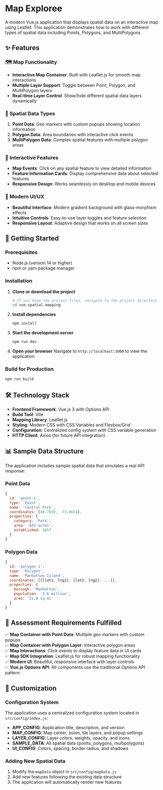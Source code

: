 # Map Exploree

A modern Vue.js application that displays spatial data on an interactive map using Leaflet. This application demonstrates how to work with different types of spatial data including Points, Polygons, and MultiPolygons.

## ✨ Features

### 🗺️ Map Functionality

- **Interactive Map Container**: Built with Leaflet.js for smooth map interactions
- **Multiple Layer Support**: Toggle between Point, Polygon, and MultiPolygon layers
- **Real-time Layer Control**: Show/hide different spatial data layers dynamically

### 📍 Spatial Data Types

1. **Point Data**: Geo markers with custom popups showing location information
2. **Polygon Data**: Area boundaries with interactive click events
3. **MultiPolygon Data**: Complex spatial features with multiple polygon areas

### 🎯 Interactive Features

- **Map Events**: Click on any spatial feature to view detailed information
- **Feature Information Cards**: Display comprehensive data about selected features
- **Responsive Design**: Works seamlessly on desktop and mobile devices

### 🎨 Modern UI/UX

- **Beautiful Interface**: Modern gradient background with glass-morphism effects
- **Intuitive Controls**: Easy-to-use layer toggles and feature selection
- **Responsive Layout**: Adaptive design that works on all screen sizes

## 🚀 Getting Started

### Prerequisites

- Node.js (version 14 or higher)
- npm or yarn package manager

### Installation

1. **Clone or download the project**

   ```bash
   # If you have the project files, navigate to the project directory
   cd vue-spatial-mapping
   ```

2. **Install dependencies**

   ```bash
   npm install
   ```

3. **Start the development server**

   ```bash
   npm run dev
   ```

4. **Open your browser**
   Navigate to `http://localhost:3000` to view the application

### Build for Production

```bash
npm run build
```

## 🛠️ Technology Stack

- **Frontend Framework**: Vue.js 3 with Options API
- **Build Tool**: Vite
- **Mapping Library**: Leaflet.js
- **Styling**: Modern CSS with CSS Variables and Flexbox/Grid
- **Configuration**: Centralized config system with CSS variable generation
- **HTTP Client**: Axios (for future API integration)

## 📊 Sample Data Structure

The application includes sample spatial data that simulates a real API response:

### Point Data

```javascript
{
  id: 'point-1',
  type: 'Point',
  name: 'Central Park',
  coordinates: [40.7829, -73.9654],
  properties: {
    category: 'Park',
    area: '843 acres',
    established: 1857
  }
}
```

### Polygon Data

```javascript
{
  id: 'polygon-1',
  type: 'Polygon',
  name: 'Manhattan Island',
  coordinates: [[[lat1, lng1], [lat2, lng2], ...]],
  properties: {
    borough: 'Manhattan',
    population: '1.6 million',
    area: '22.8 sq mi'
  }
}
```

## 🎯 Assessment Requirements Fulfilled

✅ **Map Container with Point Data**: Multiple geo markers with custom popups  
✅ **Map Container with Polygon Layer**: Interactive polygon areas  
✅ **Map Interactions**: Click events to display feature data in UI cards  
✅ **Map SDK Integration**: Leaflet.js for robust mapping functionality  
✅ **Modern UI**: Beautiful, responsive interface with layer controls  
✅ **Vue.js Options API**: All components use the traditional Options API pattern

## 🔧 Customization

### Configuration System
The application uses a centralized configuration system located in `src/config/index.js`:

- **APP_CONFIG**: Application title, description, and version
- **MAP_CONFIG**: Map center, zoom, tile layers, and popup settings
- **LAYER_CONFIG**: Layer colors, weights, opacity, and icons
- **SAMPLE_DATA**: All spatial data (points, polygons, multipolygons)
- **UI_CONFIG**: Colors, spacing, border radius, and shadows

### Adding New Spatial Data
1. Modify the `mapData` object in `src/config/mapData.js`
2. Add new features following the existing data structure
3. The application will automatically render new features
